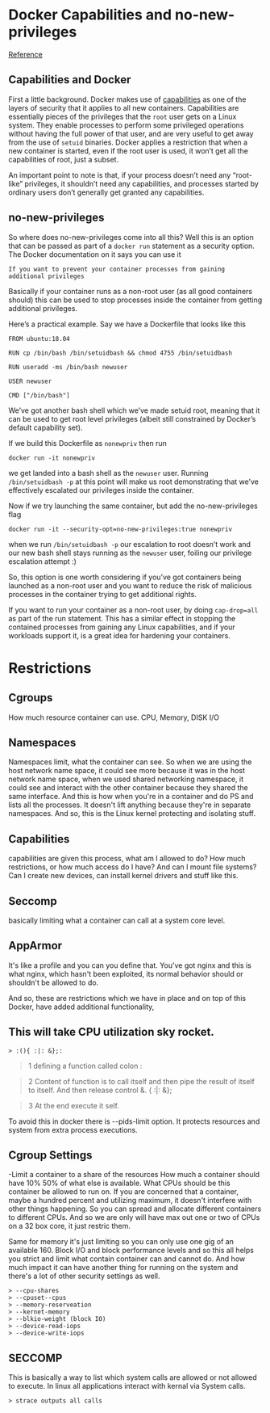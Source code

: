 Docker Capabilities and no-new-privileges
=========================================

[Reference](https://raesene.github.io/blog/2019/06/01/docker-capabilities-and-no-new-privs/)

Capabilities and Docker
-----------------------
First a little background. Docker makes use of [capabilities](http://man7.org/linux/man-pages/man7/capabilities.7.html) as one of the layers of security that it applies to all new containers. Capabilities are essentially pieces of the privileges that the `root` user gets on a Linux system. They enable processes to perform some privileged operations without having the full power of that user, and are very useful to get away from the use of `setuid` binaries. Docker applies a restriction that when a new container is started, even if the root user is used, it won’t get all the capabilities of root, just a subset.

An important point to note is that, if your process doesn’t need any “root-like” privileges, it shouldn’t need any capabilities, and processes started by ordinary users don’t generally get granted any capabilities.


no-new-privileges
-----------------

So where does no-new-privileges come into all this? Well this is an option that can be passed as part of a `docker run` statement as a security option. The Docker documentation on it says you can use it

    If you want to prevent your container processes from gaining additional privileges
    

Basically if your container runs as a non-root user (as all good containers should) this can be used to stop processes inside the container from getting additional privileges.

Here’s a practical example. Say we have a Dockerfile that looks like this

    FROM ubuntu:18.04
    
    RUN cp /bin/bash /bin/setuidbash && chmod 4755 /bin/setuidbash
    
    RUN useradd -ms /bin/bash newuser
    
    USER newuser
    
    CMD ["/bin/bash"]
    

We’ve got another bash shell which we’ve made setuid root, meaning that it can be used to get root level privileges (albeit still constrained by Docker’s default capability set).

If we build this Dockerfile as `nonewpriv` then run

    docker run -it nonewpriv
    

we get landed into a bash shell as the `newuser` user. Running `/bin/setuidbash -p` at this point will make us root demonstrating that we’ve effectively escalated our privileges inside the container.

Now if we try launching the same container, but add the no-new-privileges flag

    docker run -it --security-opt=no-new-privileges:true nonewpriv
    

when we run `/bin/setuidbash -p` our escalation to root doesn’t work and our new bash shell stays running as the `newuser` user, foiling our privilege escalation attempt :)

So, this option is one worth considering if you’ve got containers being launched as a non-root user and you want to reduce the risk of malicious processes in the container trying to get additional rights.

 If you want to run your container as a non-root user, by doing `cap-drop=all` as part of the run statement. This has a similar effect in stopping the contained processes from gaining any Linux capabilities, and if your workloads support it, is a great idea for hardening your containers.


# Restrictions 

## Cgroups
 How much resource container can use. CPU, Memory, DISK I/O

## Namespaces
 Namespaces limit, what the container can see. So when we are using the host network name space, it could see more because it was in the host network name space, when we used shared networking namespace, it could see and interact with the other container because they shared the same interface. 
 And this is how when you're in a container and do PS and lists all the processes. 
 It doesn't lift anything because they're in separate namespaces. 
 And so, this is the Linux kernel protecting and isolating stuff.

## Capabilities
 capabilities are given this process, what am I allowed to do? How much restrictions, or how much access do I have? And can I mount file systems? Can I create new devices, can install kernel drivers and stuff like this.

## Seccomp
 basically limiting what a container can call at a system core level.

## AppArmor
 It's like a profile and you can you define that. You've got nginx and this is what nginx, which hasn't been exploited, its normal behavior should or shouldn't be allowed to do.

And so, these are restrictions which we have in place and on top of this Docker, have 
added additional functionality, 

## This will take CPU utilization sky rocket.
```
> :(){ :|: &};:
```
> 1 defining a function called colon :

> 2	Content of function is to call itself and then pipe the result of itself to itself. 
	And then release control &. { :|: &};

> 3	At the end execute it self.

To avoid this in docker there is --pids-limit option. It protects resources and system from extra process executions.

## Cgroup Settings
-Limit a container to a share of the resources
 How much a container should have 10% 50% of what else is available. What CPUs should be this container be allowed to run on. If you are concerned that a container, maybe a hundred percent and utilizing maximum, it doesn't interfere with other things happening.
 So you can spread and allocate different containers to different CPUs. 
 And so we are only will have max out one or two of  CPUs on a 32 box core, it just restric them. 

 Same for memory it's just limiting so you can only use one gig of an available 160.
 Block I/O and block performance levels and so this all helps you strict and limit what contain container can and cannot do. And how much impact it can have another thing for running on the system and there's a lot of other security settings as well.
 
 ```
 > --cpu-shares
 > --cpuset--cpus
 > --memory-reserveation
 > --kernet-memory
 > --blkio-weight (block IO)
 > --device-read-iops
 > --device-write-iops
```

## SECCOMP
This is basically a way to list which system calls are allowed or not allowed to execute.
In linux all applications interact with kernal via System calls.
```
> strace outputs all calls
```